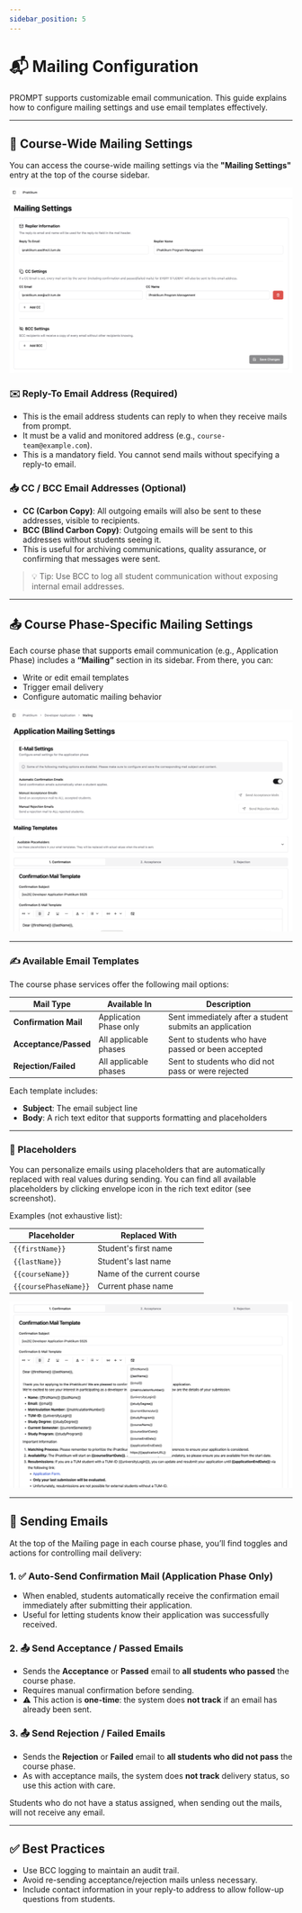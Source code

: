 ```yaml
---
sidebar_position: 5
---
```


# 📬 Mailing Configuration

PROMPT supports customizable email communication. This guide explains how to configure mailing settings and use email templates effectively.

---

## 🧩 Course-Wide Mailing Settings

You can access the course-wide mailing settings via the **"Mailing Settings"** entry at the top of the course sidebar.

![Mailing Settings Sidebar](./images/mailing_1.png)

### ✉️ Reply-To Email Address (Required)

* This is the email address students can reply to when they receive mails from prompt.
* It must be a valid and monitored address (e.g., `course-team@example.com`).
* This is a mandatory field. You cannot send mails without specifying a reply-to email.

### 📥 CC / BCC Email Addresses (Optional)

* **CC (Carbon Copy)**: All outgoing emails will also be sent to these addresses, visible to recipients.
* **BCC (Blind Carbon Copy)**: Outgoing emails will be sent to this addresses without students seeing it.
* This is useful for archiving communications, quality assurance, or confirming that messages were sent.

> 💡 Tip: Use BCC to log all student communication without exposing internal email addresses.

---

## 📤 Course Phase-Specific Mailing Settings

Each course phase that supports email communication (e.g., Application Phase) includes a **“Mailing”** section in its sidebar. From there, you can:

* Write or edit email templates
* Trigger email delivery
* Configure automatic mailing behavior

![Course Phase Mailing](./images/mailing_3.png)

---

### ✍️ Available Email Templates

The course phase services offer the following mail options:

| Mail Type             | Available In           | Description                                             |
| --------------------- | ---------------------- | ------------------------------------------------------- |
| **Confirmation Mail** | Application Phase only | Sent immediately after a student submits an application |
| **Acceptance/Passed** | All applicable phases  | Sent to students who have passed or been accepted       |
| **Rejection/Failed**  | All applicable phases  | Sent to students who did not pass or were rejected      |

Each template includes:

* **Subject**: The email subject line
* **Body**: A rich text editor that supports formatting and placeholders

---

### 🔧 Placeholders

You can personalize emails using placeholders that are automatically replaced with real values during sending.
You can find all available placeholders by clicking envelope icon in the rich text editor (see screenshot).

Examples (not exhaustive list):

| Placeholder           | Replaced With              |
| --------------------- | -------------------------- |
| `{{firstName}}`       | Student's first name       |
| `{{lastName}}`        | Student's last name        |
| `{{courseName}}`      | Name of the current course |
| `{{coursePhaseName}}` | Current phase name         |

![Available Placeholders](./images/mailing_2.png)

---

## 📩 Sending Emails

At the top of the Mailing page in each course phase, you’ll find toggles and actions for controlling mail delivery:

### 1. ✅ Auto-Send Confirmation Mail (Application Phase Only)

* When enabled, students automatically receive the confirmation email immediately after submitting their application.
* Useful for letting students know their application was successfully received.

### 2. 📤 Send Acceptance / Passed Emails

* Sends the **Acceptance** or **Passed** email to **all students who passed** the course phase.
* Requires manual confirmation before sending.
* ⚠️ This action is **one-time**: the system does **not track** if an email has already been sent.

### 3. 📤 Send Rejection / Failed Emails

* Sends the **Rejection** or **Failed** email to **all students who did not pass** the course phase.
* As with acceptance mails, the system does **not track** delivery status, so use this action with care.

Students who do not have a status assigned, when sending out the mails, will not receive any email. 

---

## ✅ Best Practices

* Use BCC logging to maintain an audit trail.
* Avoid re-sending acceptance/rejection mails unless necessary.
* Include contact information in your reply-to address to allow follow-up questions from students.
